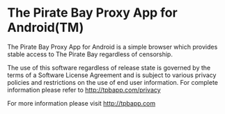 The Pirate Bay Proxy App for Android(TM)
============

The Pirate Bay Proxy App for Android is a simple browser which provides stable access to The Pirate Bay regardless of censorship.

The use of this software regardless of release state is governed by the terms of a Software License Agreement and is subject to various privacy policies and restrictions on the use of end user information.
For complete information please refer to http://tpbapp.com/privacy

For more information please visit http://tpbapp.com
